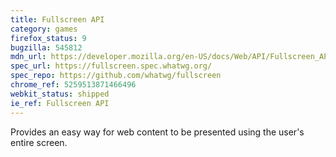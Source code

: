 ```yaml
---
title: Fullscreen API
category: games
firefox_status: 9
bugzilla: 545812
mdn_url: https://developer.mozilla.org/en-US/docs/Web/API/Fullscreen_API
spec_url: https://fullscreen.spec.whatwg.org/
spec_repo: https://github.com/whatwg/fullscreen
chrome_ref: 5259513871466496
webkit_status: shipped
ie_ref: Fullscreen API
---
```


Provides an easy way for web content to be presented using the user's entire screen.
